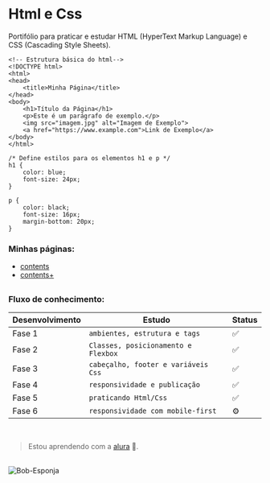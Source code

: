 # Html e Css

Portifólio para praticar e estudar HTML (HyperText Markup Language) e CSS (Cascading Style Sheets).

```
<!-- Estrutura básica do html-->
<!DOCTYPE html>
<html>
<head>
    <title>Minha Página</title>
</head>
<body>
    <h1>Título da Página</h1>
    <p>Este é um parágrafo de exemplo.</p>
    <img src="imagem.jpg" alt="Imagem de Exemplo">
    <a href="https://www.example.com">Link de Exemplo</a>
</body>
</html>
```

```
/* Define estilos para os elementos h1 e p */
h1 {
    color: blue;
    font-size: 24px;
}

p {
    color: black;
    font-size: 16px;
    margin-bottom: 20px;
}
```
    
<h3>Minhas páginas: </h3>

- [contents](https://html-css-wheat.vercel.app/)
- [contents+](https://html-css-plus.vercel.app/)
    
##

### Fluxo de conhecimento:

| Desenvolvimento | Estudo | Status |
|-----------------|--------| -------- |
|   Fase 1  | `ambientes, estrutura e tags` |✅|
|   Fase 2  | `Classes, posicionamento e Flexbox` |✅|
|   Fase 3 | `cabeçalho, footer e variáveis Css` |✅|
|   Fase 4 | `responsividade e publicação` | ✅|
|   Fase 5  | `praticando Html/Css` |✅|
|   Fase 6  | `responsividade com mobile-first` |⚙️|

<br>

>Estou aprendendo com a [alura](https://cursos.alura.com.br) 🤖.

<br>


<img src="https://github.com/Goestoso/HtmlCss/assets/132786474/35331863-d922-4fe4-9fb0-7f721827fa13" alt="Bob-Esponja" style="width: auto; height: auto;">
